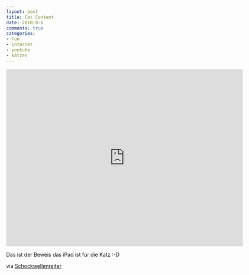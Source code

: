 ```yaml
--- 
layout: post
title: Cat Content
date: 2010-8-6
comments: true
categories: 
- fun
- internet
- youtube
- katzen
---
```

<iframe width="640" height="480" src="http://www.youtube-nocookie.com/embed/Q9NP-AeKX40" frameborder="0" allowfullscreen></iframe>
<p />Das ist der Beweis das iPad ist f&uuml;r die Katz :-D<p />via <a href="http://www.schockwellenreiter.de/blog/2010/08/06/cat-content-5/">Schockwellenreiter</a></p>

